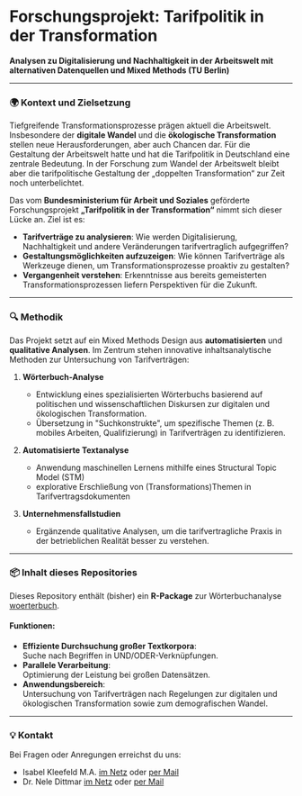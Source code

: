 

# Forschungsprojekt: Tarifpolitik in der Transformation

**Analysen zu Digitalisierung und Nachhaltigkeit in der Arbeitswelt mit alternativen Datenquellen und Mixed Methods (TU Berlin)**

---

### 🌍 Kontext und Zielsetzung  

Tiefgreifende Transformationsprozesse prägen aktuell die Arbeitswelt. Insbesondere der **digitale Wandel** und die **ökologische Transformation** stellen neue Herausforderungen, aber auch Chancen dar. Für die Gestaltung der Arbeitswelt hatte und hat die Tarifpolitik in Deutschland eine zentrale Bedeutung. In der Forschung zum Wandel der Arbeitswelt bleibt aber die tarifpolitische Gestaltung der „doppelten Transformation“ zur Zeit noch unterbelichtet.

Das vom **Bundesministerium für Arbeit und Soziales** geförderte Forschungsprojekt **„Tarifpolitik in der Transformation“** nimmt sich dieser Lücke an. Ziel ist es:  

- **Tarifverträge zu analysieren**: Wie werden Digitalisierung, Nachhaltigkeit und andere Veränderungen tarifvertraglich aufgegriffen?  
- **Gestaltungsmöglichkeiten aufzuzeigen**: Wie können Tarifverträge als Werkzeuge dienen, um Transformationsprozesse proaktiv zu gestalten?  
- **Vergangenheit verstehen**: Erkenntnisse aus bereits gemeisterten Transformationsprozessen liefern Perspektiven für die Zukunft.  

---

### 🔍 Methodik  

Das Projekt setzt auf ein Mixed Methods Design aus **automatisierten** und **qualitative Analysen**. Im Zentrum stehen innovative inhaltsanalytische Methoden zur Untersuchung von Tarifverträgen:  

1. **Wörterbuch-Analyse**  
   - Entwicklung eines spezialisierten Wörterbuchs basierend auf politischen und wissenschaftlichen Diskursen zur digitalen und ökologischen Transformation.  
   - Übersetzung in "Suchkonstrukte", um spezifische Themen (z. B. mobiles Arbeiten, Qualifizierung) in Tarifverträgen zu identifizieren.  

2. **Automatisierte Textanalyse**  
   - Anwendung maschinellen Lernens mithilfe eines Structural Topic Model (STM)
   - explorative Erschließung von (Transformations)Themen in Tarifvertragsdokumenten

3. **Unternehmensfallstudien**  
   - Ergänzende qualitative Analysen, um die tarifvertragliche Praxis in der betrieblichen Realität besser zu verstehen.  

---

### 📦 Inhalt dieses Repositories  

Dieses Repository enthält (bisher) ein **R-Package** zur Wörterbuchanalyse [woerterbuch](https://github.com/kleebel/tartra/tree/main/woerterbuch).  

#### Funktionen:  
- **Effiziente Durchsuchung großer Textkorpora**:  
  Suche nach Begriffen in UND/ODER-Verknüpfungen.  
- **Parallele Verarbeitung**:  
  Optimierung der Leistung bei großen Datensätzen.  
- **Anwendungsbereich**:  
  Untersuchung von Tarifverträgen nach Regelungen zur digitalen und ökologischen Transformation sowie zum demografischen Wandel.  

---

### 💡 Kontakt  

Bei Fragen oder Anregungen erreichst du uns:  
- Isabel Kleefeld M.A. [im Netz](https://www.tu.berlin/raumsoz/team/wissenschaftliche-mitarbeiterinnen/isabel-kleefeld) oder [per Mail](mailto:isabel.kleefeld@tu-berlin.de)
- Dr. Nele Dittmar [im Netz](https://www.tu.berlin/raumsoz/team/wissenschaftliche-mitarbeiterinnen/dr-nele-dittmar) oder [per Mail](mailto:nele.dittmar@tu-berlin.de)
